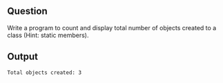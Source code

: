 ## Question
Write a program to count and display total number of objects created to a class (Hint: static members).

## Output

```
Total objects created: 3
```
